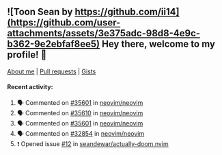 ## ![Toon Sean by https://github.com/ii14](https://github.com/user-attachments/assets/3e375adc-98d8-4e9c-b362-9e2ebfaf8ee5) Hey there, welcome to my profile! 👋

[About me](https://seandewar.github.io/)
 | [Pull requests](https://github.com/search?p=1&q=author%3Aseandewar+is%3Apr)
 | [Gists](https://gist.github.com/seandewar)

#### Recent activity:

<!--START_SECTION:activity-->
1. 🗣 Commented on [#35601](https://github.com/neovim/neovim/pull/35601#issuecomment-3248616341) in [neovim/neovim](https://github.com/neovim/neovim)
2. 🗣 Commented on [#35610](https://github.com/neovim/neovim/pull/35610#issuecomment-3248564672) in [neovim/neovim](https://github.com/neovim/neovim)
3. 🗣 Commented on [#35601](https://github.com/neovim/neovim/pull/35601#issuecomment-3248552315) in [neovim/neovim](https://github.com/neovim/neovim)
4. 🗣 Commented on [#32854](https://github.com/neovim/neovim/issues/32854#issuecomment-3248545626) in [neovim/neovim](https://github.com/neovim/neovim)
5. ❗ Opened issue [#12](https://github.com/seandewar/actually-doom.nvim/issues/12) in [seandewar/actually-doom.nvim](https://github.com/seandewar/actually-doom.nvim)
<!--END_SECTION:activity-->
